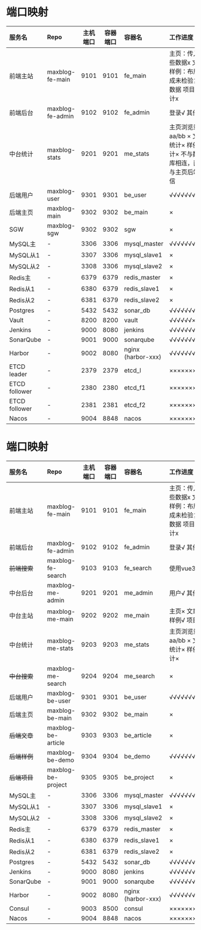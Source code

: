# 端口映射

| 服务名           | Repo             | 主机端口 | 容器端口 | 容器名                | 工作进度                                        |
|:--------------|:-----------------|:----:|:----:|:-------------------|:--------------------------------------------|
| 前端主站          | maxblog-fe-main  | 9101 | 9101 | fe_main            | 主页：传入哪些数据x 文章× 样例：布局完成未检验复杂数据 项目× 统计x       |
| 前端后台          | maxblog-fe-admin | 9102 | 9102 | fe_admin           | 登录√ 其他x                                     |
| 中台统计          | maxblog-stats    | 9201 | 9201 | me_stats           | 主页浏览量aa/bb ×  文章统计× 样例统计× 不与数据库相连，直接与主页后端通信 |
| 后端用户          | maxblog-user     | 9301 | 9301 | be_user            | √√√√√√√√√                                   |
| 后端主页          | maxblog-main     | 9302 | 9302 | be_main            | ×                                           |
| SGW           | maxblog-sgw      | 9302 | 9302 | sgw                | ×                                           |
| MySQL主        | -                | 3306 | 3306 | mysql_master       | √√√√√√√√√√                                  |
| MySQL从1       | -                | 3307 | 3306 | mysql_slave1       | ×                                           |
| MySQL从2       | -                | 3308 | 3306 | mysql_slave2       | ×                                           |
| Redis主        | -                | 6379 | 6379 | redis_master       | ×                                           |
| Redis从1       | -                | 6380 | 6379 | redis_slave1       | ×                                           |
| Redis从2       | -                | 6381 | 6379 | redis_slave2       | ×                                           |
| Postgres      | -                | 5432 | 5432 | sonar_db           | √√√√√√√√√√                                  |
| Vault         | -                | 8200 | 8200 | vault              | √√√√√√××××                                  |
| Jenkins       | -                | 9000 | 8080 | jenkins            | √√√√√√√√√√                                  |
| SonarQube     | -                | 9001 | 9000 | sonarqube          | √√√√√√√√√√                                  |
| Harbor        | -                | 9002 | 8080 | nginx (harbor-xxx) | √√√√√√√√√√                                  |
| ETCD leader   | -                | 2379 | 2379 | etcd_l             | ××××××××××                                  |
| ETCD follower | -                | 2380 | 2380 | etcd_f1            | ××××××××××                                  |
| ETCD follower | -                | 2381 | 2381 | etcd_f2            | ××××××××××                                  |
| Nacos         | -                | 9004 | 8848 | nacos              | ××××××××××                                  |


# 端口映射

| 服务名       | Repo               | 主机端口 | 容器端口 | 容器名                | 工作进度                                  |
|:----------|:-------------------|:----:|:----:|:-------------------|:--------------------------------------|
| 前端主站      | maxblog-fe-main    | 9101 | 9101 | fe_main            | 主页：传入哪些数据x 文章× 样例：布局完成未检验复杂数据 项目× 统计x |
| 前端后台      | maxblog-fe-admin   | 9102 | 9102 | fe_admin           | 登录√ 其他x                               |
| ~~前端搜索~~  | maxblog-fe-search  | 9103 | 9103 | fe_search          | 使用vue3 ×                              |
| 中台后台      | maxblog-me-admin   | 9201 | 9201 | me_admin           | 用户√ 其他×                               |
| 中台主站      | maxblog-me-main    | 9202 | 9202 | me_main            | 主页× 文章× 样例√ 项目×                       |
| 中台统计      | maxblog-me-stats   | 9203 | 9203 | me_stats           | 主页浏览量aa/bb ×  文章统计× 样例统计×             |
| ~~中台搜索~~  | maxblog-me-search  | 9204 | 9204 | me_search          | ×                                     |
| 后端用户      | maxblog-be-user    | 9301 | 9301 | be_user            | √√√√√√√√√                             |
| 后端主页      | maxblog-be-main    | 9302 | 9302 | be_main            | ×                                     |
| ~~后端文章~~  | maxblog-be-article | 9303 | 9303 | be_article         | ×                                     |
| ~~后端样例~~  | maxblog-be-demo    | 9304 | 9304 | be_demo            | √√√√√√√√√                             |
| ~~后端项目~~  | maxblog-be-project | 9305 | 9305 | be_project         | ×                                     |
| MySQL主    | -                  | 3306 | 3306 | mysql_master       | √√√√√√√√√√                            |
| MySQL从1   | -                  | 3307 | 3306 | mysql_slave1       | ×                                     |
| MySQL从2   | -                  | 3308 | 3306 | mysql_slave2       | ×                                     |
| Redis主    | -                  | 6379 | 6379 | redis_master       | ×                                     |
| Redis从1   | -                  | 6380 | 6379 | redis_slave1       | ×                                     |
| Redis从2   | -                  | 6381 | 6379 | redis_slave2       | ×                                     |
| Postgres  | -                  | 5432 | 5432 | sonar_db           | √√√√√√√√√√                            |
| Jenkins   | -                  | 9000 | 8080 | jenkins            | √√√√√√√√√√                            |
| SonarQube | -                  | 9001 | 9000 | sonarqube          | √√√√√√√√√√                            |
| Harbor    | -                  | 9002 | 8080 | nginx (harbor-xxx) | √√√√√√√√√√                            |
| Consul    | -                  | 9003 | 8500 | consul             | ××××××××××                            |
| Nacos     | -                  | 9004 | 8848 | nacos              | ××××××××××                            |
